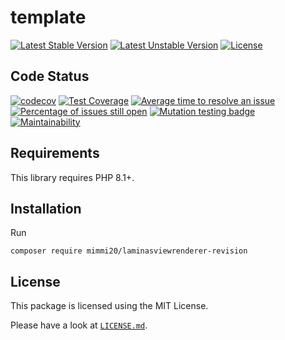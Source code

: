 # template

[![Latest Stable Version](https://poser.pugx.org/mimmi20/laminasviewrenderer-revision/v/stable?format=flat-square)](https://packagist.org/packages/mimmi20/laminasviewrenderer-revision)
[![Latest Unstable Version](https://poser.pugx.org/mimmi20/laminasviewrenderer-revision/v/unstable?format=flat-square)](https://packagist.org/packages/mimmi20/laminasviewrenderer-revision)
[![License](https://poser.pugx.org/mimmi20/laminasviewrenderer-revision/license?format=flat-square)](https://packagist.org/packages/mimmi20/laminasviewrenderer-revision)

## Code Status

[![codecov](https://codecov.io/gh/mimmi20/laminasviewrenderer-revision/branch/master/graph/badge.svg)](https://codecov.io/gh/mimmi20/laminasviewrenderer-revision)
[![Test Coverage](https://api.codeclimate.com/v1/badges/8b68ff6c8fb0d0bb8078/test_coverage)](https://codeclimate.com/github/mimmi20/laminasviewrenderer-revision/test_coverage)
[![Average time to resolve an issue](https://isitmaintained.com/badge/resolution/mimmi20/laminasviewrenderer-revision.svg)](https://isitmaintained.com/project/mimmi20/laminasviewrenderer-revision "Average time to resolve an issue")
[![Percentage of issues still open](https://isitmaintained.com/badge/open/mimmi20/laminasviewrenderer-revision.svg)](https://isitmaintained.com/project/mimmi20/laminasviewrenderer-revision "Percentage of issues still open")
[![Mutation testing badge](https://img.shields.io/endpoint?style=flat&url=https%3A%2F%2Fbadge-api.stryker-mutator.io%2Fgithub.com%2Fmimmi20%2Flaminasviewrenderer-revision%2Fmaster)](https://dashboard.stryker-mutator.io/reports/github.com/mimmi20/laminasviewrenderer-revision/master)
[![Maintainability](https://api.codeclimate.com/v1/badges/8b68ff6c8fb0d0bb8078/maintainability)](https://codeclimate.com/github/mimmi20/laminasviewrenderer-revision/maintainability)

## Requirements

This library requires PHP 8.1+.

## Installation

Run

```shell
composer require mimmi20/laminasviewrenderer-revision
```

## License

This package is licensed using the MIT License.

Please have a look at [`LICENSE.md`](LICENSE.md).
